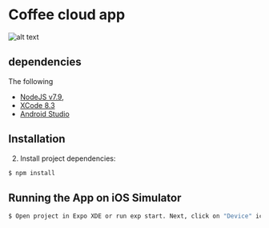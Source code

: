 # Coffee cloud app

![alt text](https://github.com/RyszardRzepa/My-Expo-Starter/blob/master/assets/images/ccGif1.gif "gif nr 1")
## dependencies

The following
- [NodeJS v7.9](https://nodejs.org/en/),
- [XCode 8.3](https://developer.apple.com/xcode/)
- [Android Studio](https://developer.android.com/studio/index.html)

## Installation

2. Install project dependencies:

```sh
$ npm install
```

## Running the App on iOS Simulator

```sh
$ Open project in Expo XDE or run exp start. Next, click on "Device" icon and choose IOS or Android device
```